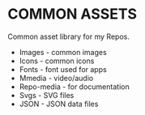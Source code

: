 # COMMON ASSETS

Common asset library for my Repos.

* Images - common images 
* Icons - common icons
* Fonts - font used for apps
* Mmedia - video/audio
* Repo-media - for documentation
* Svgs - SVG files 
* JSON - JSON data files


